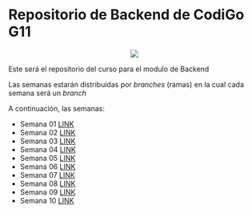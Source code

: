 # Repositorio de Backend de CodiGo G11

<p align="center">
<img src="https://assets.website-files.com/624b2bd5b7be89e20392d489/624b37b08ca87609798e03a6_codigo-logo-blanco.svg">

<p/>

Este será el repositorio del curso para el modulo de Backend

Las semanas estarán distribuidas por _branches_ (ramas) en la cual cada semana será un _branch_

A continuación, las semanas:

- Semana 01 [LINK](https://www.google.com/)
- Semana 02 [LINK](https://www.google.com/)
- Semana 03 [LINK](https://www.google.com/)
- Semana 04 [LINK](https://www.google.com/)
- Semana 05 [LINK](https://www.google.com/)
- Semana 06 [LINK](https://www.google.com/)
- Semana 07 [LINK](https://www.google.com/)
- Semana 08 [LINK](https://www.google.com/)
- Semana 09 [LINK](https://www.google.com/)
- Semana 10 [LINK](https://www.google.com/)

